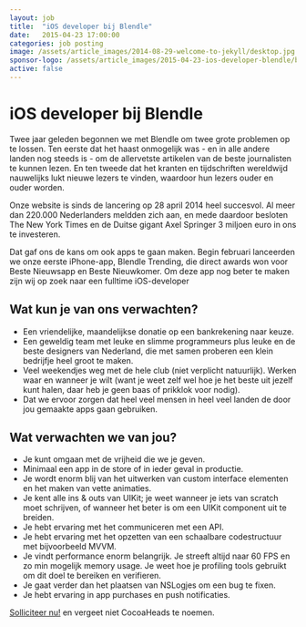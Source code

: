 ```yaml
---
layout: job
title:  "iOS developer bij Blendle"
date:   2015-04-23 17:00:00
categories: job posting
image: /assets/article_images/2014-08-29-welcome-to-jekyll/desktop.jpg
sponsor-logo: /assets/article_images/2015-04-23-ios-developer-blendle/blendle.png
active: false
---
```


# iOS developer bij Blendle

Twee jaar geleden begonnen we met Blendle om twee grote problemen op te lossen. Ten eerste dat het haast onmogelijk was - en in alle andere landen nog steeds is - om de allervetste artikelen van de beste journalisten te kunnen lezen. En ten tweede dat het kranten en tijdschriften wereldwijd nauwelijks lukt nieuwe lezers te vinden, waardoor hun lezers ouder en ouder worden.

Onze website is sinds de lancering op 28 april 2014 heel succesvol. Al meer dan 220.000 Nederlanders meldden zich aan, en mede daardoor besloten The New York Times en de Duitse gigant Axel Springer 3 miljoen euro in ons te investeren.

Dat gaf ons de kans om ook apps te gaan maken. Begin februari lanceerden we onze eerste iPhone-app, Blendle Trending, die direct awards won voor Beste Nieuwsapp en Beste Nieuwkomer. Om deze app nog beter te maken zijn wij op zoek naar een fulltime iOS-developer

## Wat kun je van ons verwachten?

- Een vriendelijke, maandelijkse donatie op een bankrekening naar keuze.
- Een geweldig team met leuke en slimme programmeurs plus leuke en de beste designers van Nederland, die met samen proberen een klein bedrijfje heel groot te maken.
- Veel weekendjes weg met de hele club (niet verplicht natuurlijk).
Werken waar en wanneer je wilt (want je weet zelf wel hoe je het beste uit jezelf kunt halen, daar heb je geen baas of prikklok voor nodig).
- Dat we ervoor zorgen dat heel veel mensen in heel veel landen de door jou gemaakte apps gaan gebruiken.

## Wat verwachten we van jou?

- Je kunt omgaan met de vrijheid die we je geven.
- Minimaal een app in de store of in ieder geval in productie.
- Je wordt enorm blij van het uitwerken van custom interface elementen en het maken van vette animaties.
- Je kent alle ins & outs van UIKit; je weet wanneer je iets van scratch moet schrijven, of wanneer het beter is om een UIKit component uit te breiden.
- Je hebt ervaring met het communiceren met een API.
- Je hebt ervaring met het opzetten van een schaalbare codestructuur met bijvoorbeeld MVVM.
- Je vindt performance enorm belangrijk. Je streeft altijd naar 60 FPS en zo min mogelijk memory usage. Je weet hoe je profiling tools gebruikt om dit doel te bereiken en verifieren.
- Je gaat verder dan het plaatsen van NSLogjes om een bug te fixen.
- Je hebt ervaring in app purchases en push notificaties.

[Solliciteer nu!](https://blendle.homerun.hr/ios-developer/apply) en vergeet niet CocoaHeads te noemen.
